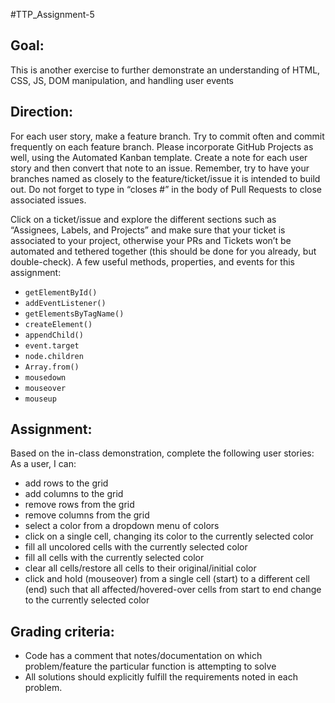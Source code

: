 #TTP_Assignment-5

## Goal:
This is another exercise to further demonstrate an understanding of HTML, CSS, JS, DOM manipulation, and handling user events


## Direction:
For each user story, make a feature branch. Try to commit often and commit frequently on each feature branch. Please incorporate GitHub Projects as well, using the Automated Kanban template. Create a note for each user story and then convert that note to an issue. Remember, try to have your branches named as closely to the feature/ticket/issue it is intended to build out. Do not forget to type in “closes #” in the body of Pull Requests to close associated issues. 

Click on a ticket/issue and explore the different sections such as “Assignees, Labels, and Projects” and make sure that your ticket is associated to your project, otherwise your PRs and Tickets won’t be automated and tethered together (this should be done for you already, but double-check).
A few useful methods, properties, and events for this assignment:
- `getElementById()`
- `addEventListener()`
- `getElementsByTagName()`
- `createElement()`
- `appendChild()`
- `event.target`
- `node.children`
- `Array.from()`
- `mousedown`
- `mouseover`
- `mouseup`

## Assignment:
Based on the in-class demonstration, complete the following user stories:
As a user, I can:
* add rows to the grid
* add columns to the grid
* remove rows from the grid
* remove columns from the grid
* select a color from a dropdown menu of colors
* click on a single cell, changing its color to the currently selected color
* fill all uncolored cells with the currently selected color
* fill all cells with the currently selected color
* clear all cells/restore all cells to their original/initial color
* click and hold (mouseover) from a single cell (start) to a different cell (end) such that all affected/hovered-over cells from start to end change to the currently selected color


## Grading criteria:
* Code has a comment that notes/documentation on which problem/feature the particular function is attempting to solve
* All solutions should explicitly fulfill the requirements noted in each problem.
